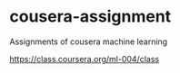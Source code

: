 cousera-assignment
==================

Assignments of cousera machine learning

https://class.coursera.org/ml-004/class
